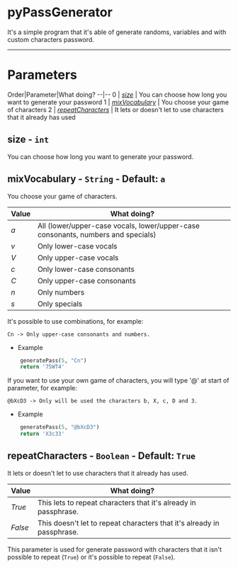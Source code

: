 # pyPassGenerator

It's a simple program that it's able of generate randoms, variables and with custom characters password.

---

Parameters
===

Order|Parameter|What doing?
--|--
0 | *[size](#size)* | You can choose how long you want to generate your password
1 | *[mixVocabulary](#mixVocabulary)* | You choose your game of characters
2 | *[repeatCharacters](#repeatCharacters)* | It lets or doesn't let to use characters that it already has used

<a name="size">size</a> - `int`
---
You can choose how long you want to generate your password.

<a name="mixVocabulary">mixVocabulary</a> - `String` - Default: `a`
---
You choose your game of characters.

Value|What doing?
--|--
*a* | All (lower/upper-case vocals, lower/upper-case consonants, numbers and specials)
*v* | Only lower-case vocals
*V* | Only upper-case vocals
*c* | Only lower-case consonants
*C* | Only upper-case consonants
*n* | Only numbers
*s* | Only specials

It's possible to use combinations, for example:

    Cn -> Only upper-case consonants and numbers.

- Example
```python
    generatePass(5, "Cn")
    return '75WT4'
```

If you want to use your own game of characters, you will type '@' at start of parameter, for example:

    @bXcD3 -> Only will be used the characters b, X, c, D and 3.

  - Example
  ```python
      generatePass(5, "@bXcD3")
      return 'X3c33'
  ```

<a name="repeatCharacters">repeatCharacters</a> - `Boolean` - Default: `True`
---
It lets or doesn't let to use characters that it already has used.

Value|What doing?
--|--
*True* | This lets to repeat characters that it's already in passphrase.
*False* | This doesn't let to repeat characters that it's already in passphrase.
This parameter is used for generate password with characters that it isn't possible to repeat (`True`) or it's possible to repeat (`False`).
